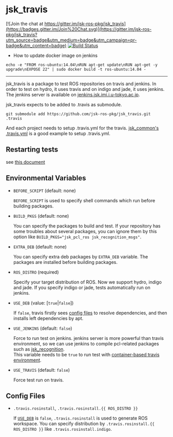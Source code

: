 # jsk_travis

[![Join the chat at https://gitter.im/jsk-ros-pkg/jsk_travis](https://badges.gitter.im/Join%20Chat.svg)](https://gitter.im/jsk-ros-pkg/jsk_travis?utm_source=badge&utm_medium=badge&utm_campaign=pr-badge&utm_content=badge)
[![Build Status](https://travis-ci.org/jsk-ros-pkg/jsk_travis.svg?branch=master)](https://travis-ci.org/jsk-ros-pkg/jsk_travis)

- How to update docker image on jenkins
```
echo -e "FROM ros-ubuntu:14.04\nRUN apt-get update\nRUN apt-get -y upgrade\nEXPOSE 22" | sudo docker build -t ros-ubuntu:14.04 -
```


----------------------------------------------------------


jsk_travis is a package to test ROS repositories on travis and jenkins.
In order to test on hydro, it uses travis and on indigo and jade, it uses jenkins.
The jenkins server is available on [jenkins.jsk.imi.i.u-tokyo.ac.jp](https://jenkins.jsk.imi.i.u-tokyo.ac.jp:8080).

jsk\_travis expects to be added to .travis as submodule.
```
git submodule add https://github.com/jsk-ros-pkg/jsk_travis.git .travis
```

And each project needs to setup .travis.yml for the travis.
[jsk_common's .travis.yml](https://github.com/jsk-ros-pkg/jsk_common/blob/master/.travis.yml) is a good example to setup
.travis.yml.


## Restarting tests

see [this document](https://github.com/jsk-ros-pkg/jsk_common#restart-travis-from-slack)


## Environmental Variables

* `BEFORE_SCRIPT` (default: none)

  `BEFORE_SCRIPT` is used to specify shell commands which run before building packages.

* `BUILD_PKGS` (default: none)

  You can specify the packages to build and test. If your repository has some troubles about several packages,
  you can ignore them by this option like `BUILD_PKGS="jsk_pcl_ros jsk_recognition_msgs"`.

* `EXTRA_DEB` (default: none)

  You can specify extra deb packages by `EXTRA_DEB` variable. The packages are installed before building packages.

* `ROS_DISTRO` (required)

  Specify your target distribution of ROS. Now we support hydro, indigo and jade.
  If you specify indigo or jade, tests automatically run on jenkins.

* `USE_DEB` (value: [`true`|`false`])

  If `false`, travis firstly sees [config files](#config-files) to resolve dependencies,
  and then installs left dependencies by apt.

* `USE_JENKINS` (default: `false`)

  Force to run test on jenkins. jenkins server is more powerful than travis environment,
  so we can use jenkins to compile pcl-related packages such as
  [jsk_recognition](https://github.com/jsk-ros-pkg/jsk_recognition.git).  
  This variable needs to be `true` to run test with
  [container-based travis environment](http://docs.travis-ci.com/user/workers/container-based-infrastructure/).

* `USE_TRAVIS` (default: `false`)

  Force test run on travis.

## Config Files

* `.travis.rosinstall`, `.travis.rosinstall.{{ ROS_DISTRO }}`

  If [`USE_DEB`](#environmental-variables) is `false`, `.travis.rosinstall` is used to generate ROS workspace.
  You can specify distribution by `.travis.rosinstall.{{ ROS_DISTRO }}` like `.travis.rosinstall.indigo`.
